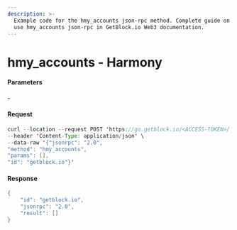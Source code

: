 ```yaml
---
description: >-
  Example code for the hmy_accounts json-rpc method. Сomplete guide on how to
  use hmy_accounts json-rpc in GetBlock.io Web3 documentation.
---
```


# hmy\_accounts - Harmony

#### Parameters

\-

#### Request

```java
curl --location --request POST 'https://go.getblock.io/<ACCESS-TOKEN>/' \
--header 'Content-Type: application/json' \
--data-raw '{"jsonrpc": "2.0",
"method": "hmy_accounts",
"params": [],
"id": "getblock.io"}'
```

#### Response

```java
{
    "id": "getblock.io",
    "jsonrpc": "2.0",
    "result": []
}
```
